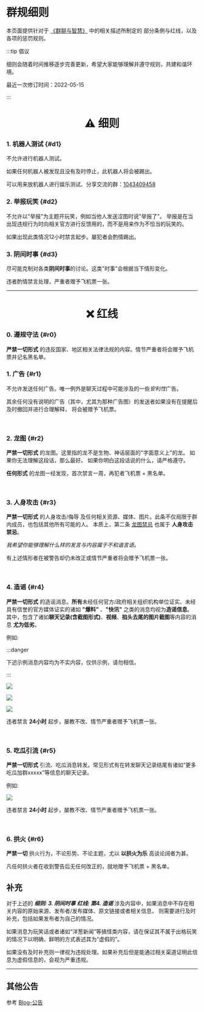# 群规细则

本页面提供针对于 [《群聊与智慧》](https://www.yuque.com/docs/share/a2bd2bfe-5e0a-4b3c-91b0-74adf5473e07) 中的相关描述所制定的
部分条例与红线，以及各项的惩罚规则。


:::tip 倡议

细则会随着时间推移逐步完善更新，希望大家能够理解并遵守规则，共建和谐环境。

最近一次修订时间：<span class="badge badge--primary">2022-05-15</span>

:::



<h1 align="center">⚠️  ︎细则</h1>

### **1. 机器人测试** {#d1}
不允许进行机器人测试。

如果任何机器人被发现且没有及时停止，此机器人将会被踢出。

可以用来放机器人进行娱乐测试、分享交流的群：[1043409458](https://jq.qq.com/?_wv=1027&k=Tgybe5e7)

### **2. 举报玩笑** {#d2}
不允许以"举报"为主题开玩笑，例如当他人发送涩图时说"举报了"。
举报是在当出现违规行为时向相关官方进行反馈用的，而不是用来作为不恰当的玩笑的。

如果出现此类情况12小时禁言起步。屡犯者会酌情踢出。

### **3. 阴间时事** {#d3}
尽可能克制对各类**阴间时事**的讨论。这类"时事"会根据当下情形变化。

违者酌情禁言处理，严重者赠予飞机票一张。

<hr />

<h1 align="center">❌ 红线</h1>

### **0. 遵规守法** {#r0}
**严禁一切形式** 的违反国家、地区相关法律法规的内容。情节严重者将会赠予飞机票并记名黑名单。


### **1. 广告** {#r1}
不允许发送任何广告。唯一例外是聊天过程中可能涉及的一些*安利性*广告。

其余任何没有说明的广告（其中，尤其为那种广告图）的发送者如果没有在提醒后及时撤回并进行合理解释，
将会被赠予飞机票。

<br/>


### **2. 龙图** {#r2}
**严禁一切形式** 的龙图。这里指的龙不是生物、神话层面的"字面意义上"的龙。
如果你无法理解这段话，那么最好。
如果你明白这段话说的什么，请严格遵守。

**任何形式** 的龙图一经发现，首次禁言一周，再犯者飞机票 + 黑名单。

<br/>


### **3. 人身攻击** {#r3}
**严禁一切形式** 的人身攻击/侮辱 及任何相关资源、媒体、图片。此条不仅局限于群内成员，也包括其他所有可能的人。
本质上，第二条 [龙图禁忌](#r2) 也属于 **人身攻击禁忌**。

*我希望你能够理解什么样的发言与内容属于不和谐言语。*

有上述情形者在被警告却仍未改正或情节严重者将会赠予飞机票一张。

<br/>


### **4. 造谣** {#r4}
**严禁一切形式** 的造谣消息。**所有**未经任何官方/政府相关组织机构单位证实、未经具有信誉的官方媒体证实的诸如 **"爆料"** 、**"快讯"**
之类的消息均视为**造谣信息**。其中，包含了诸如**聊天记录(含截图形式)**、**视频**、**掐头去尾的图片截图**等内容的消息 **尤为低劣**。

例如: 

:::danger

下述示例消息内容均为不实内容，仅供示例，请勿相信。

:::


[![](/img/group-role-resource/xj1.png)](/img/group-role-resource/xj1.png)

[![](/img/group-role-resource/xj2.jpg)](/img/group-role-resource/xj2.jpg)

[![](/img/group-role-resource/xj3.png)](/img/group-role-resource/xj3.png)


违者禁言 **24小时** 起步，屡教不改、情节严重者赠予飞机票一张。

<br/>




### **5. 吃瓜引流** {#r5}
**严禁一切形式** 引流、吃瓜消息转发。常见形式有在转发聊天记录结尾有诸如“更多吃瓜加群xxxxx”等信息的聊天记录。

例如: 

[![](/img/group-role-resource/yl.png)](/img/group-role-resource/yl.png)


违者禁言 **24小时** 起步，屡教不改、情节严重者赠予飞机票一张。


<br/>


### **6. 拱火** {#r6}
**严禁一切** 拱火行为，不论形势、不论主题，尤以 **以拱火为乐** 高谈论阔者为甚。

凡任何拱火者在收到警告后无任何改正的，就地赠予飞机票 + 黑名单。



## 补充

对于上述的 _**细则: 3. 阴间时事**_  _**红线: 第4. 造谣**_ 涉及内容中，如果消息中不存在相关内容的原始来源、发布者/发布媒体、原文链接或者相关信息，
则需要进行及时补充，包括如果发布者为自己的情况。

如果消息为玩笑话或者诸如“洋葱新闻”等搞怪类内容，请在保证其不属于出格玩笑的情况下以明确、鲜明的方式表述其为“虚假的”。

如果没有及时补充则一律视为违规处理。如果补充后但是能通过相关渠道证明此信息为虚假信息的，会视为严重违规。


<hr />



## 其他公告
参考 [Blog-公告](https://simbot.forte.love/blog/tags/%E5%85%AC%E5%91%8A)


